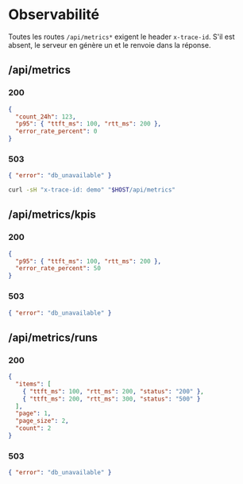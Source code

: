 # Observabilité

Toutes les routes `/api/metrics*` exigent le header `x-trace-id`.
S'il est absent, le serveur en génère un et le renvoie dans la réponse.

## /api/metrics

### 200

```json
{
  "count_24h": 123,
  "p95": { "ttft_ms": 100, "rtt_ms": 200 },
  "error_rate_percent": 0
}
```

### 503

```json
{ "error": "db_unavailable" }
```

```sh
curl -sH "x-trace-id: demo" "$HOST/api/metrics"
```

## /api/metrics/kpis

### 200

```json
{
  "p95": { "ttft_ms": 100, "rtt_ms": 200 },
  "error_rate_percent": 50
}
```

### 503

```json
{ "error": "db_unavailable" }
```

## /api/metrics/runs

### 200

```json
{
  "items": [
    { "ttft_ms": 100, "rtt_ms": 200, "status": "200" },
    { "ttft_ms": 200, "rtt_ms": 300, "status": "500" }
  ],
  "page": 1,
  "page_size": 2,
  "count": 2
}
```

### 503

```json
{ "error": "db_unavailable" }
```
